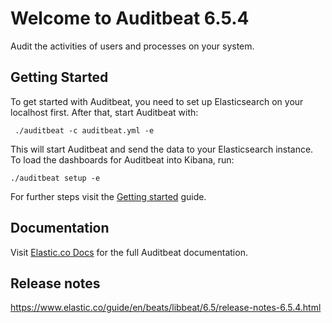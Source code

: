 # Welcome to Auditbeat 6.5.4

Audit the activities of users and processes on your system.

## Getting Started

To get started with Auditbeat, you need to set up Elasticsearch on
your localhost first. After that, start Auditbeat with:

     ./auditbeat -c auditbeat.yml -e

This will start Auditbeat and send the data to your Elasticsearch
instance. To load the dashboards for Auditbeat into Kibana, run:

    ./auditbeat setup -e

For further steps visit the
[Getting started](https://www.elastic.co/guide/en/beats/auditbeat/6.5/auditbeat-getting-started.html) guide.

## Documentation

Visit [Elastic.co Docs](https://www.elastic.co/guide/en/beats/auditbeat/6.5/index.html)
for the full Auditbeat documentation.

## Release notes

https://www.elastic.co/guide/en/beats/libbeat/6.5/release-notes-6.5.4.html
